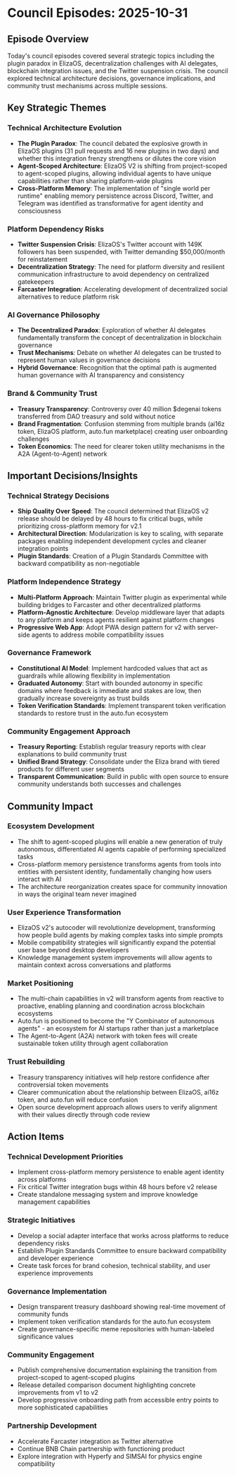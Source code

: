 # Council Episodes: 2025-10-31

## Episode Overview
Today's council episodes covered several strategic topics including the plugin paradox in ElizaOS, decentralization challenges with AI delegates, blockchain integration issues, and the Twitter suspension crisis. The council explored technical architecture decisions, governance implications, and community trust mechanisms across multiple sessions.

## Key Strategic Themes

### Technical Architecture Evolution
- **The Plugin Paradox**: The council debated the explosive growth in ElizaOS plugins (31 pull requests and 16 new plugins in two days) and whether this integration frenzy strengthens or dilutes the core vision
- **Agent-Scoped Architecture**: ElizaOS V2 is shifting from project-scoped to agent-scoped plugins, allowing individual agents to have unique capabilities rather than sharing platform-wide plugins
- **Cross-Platform Memory**: The implementation of "single world per runtime" enabling memory persistence across Discord, Twitter, and Telegram was identified as transformative for agent identity and consciousness

### Platform Dependency Risks
- **Twitter Suspension Crisis**: ElizaOS's Twitter account with 149K followers has been suspended, with Twitter demanding $50,000/month for reinstatement
- **Decentralization Strategy**: The need for platform diversity and resilient communication infrastructure to avoid dependency on centralized gatekeepers
- **Farcaster Integration**: Accelerating development of decentralized social alternatives to reduce platform risk

### AI Governance Philosophy
- **The Decentralized Paradox**: Exploration of whether AI delegates fundamentally transform the concept of decentralization in blockchain governance
- **Trust Mechanisms**: Debate on whether AI delegates can be trusted to represent human values in governance decisions
- **Hybrid Governance**: Recognition that the optimal path is augmented human governance with AI transparency and consistency

### Brand & Community Trust
- **Treasury Transparency**: Controversy over 40 million $degenai tokens transferred from DAO treasury and sold without notice
- **Brand Fragmentation**: Confusion stemming from multiple brands (ai16z token, ElizaOS platform, auto.fun marketplace) creating user onboarding challenges
- **Token Economics**: The need for clearer token utility mechanisms in the A2A (Agent-to-Agent) network

## Important Decisions/Insights

### Technical Strategy Decisions
- **Ship Quality Over Speed**: The council determined that ElizaOS v2 release should be delayed by 48 hours to fix critical bugs, while prioritizing cross-platform memory for v2.1
- **Architectural Direction**: Modularization is key to scaling, with separate packages enabling independent development cycles and cleaner integration points
- **Plugin Standards**: Creation of a Plugin Standards Committee with backward compatibility as non-negotiable

### Platform Independence Strategy
- **Multi-Platform Approach**: Maintain Twitter plugin as experimental while building bridges to Farcaster and other decentralized platforms
- **Platform-Agnostic Architecture**: Develop middleware layer that adapts to any platform and keeps agents resilient against platform changes
- **Progressive Web App**: Adopt PWA design pattern for v2 with server-side agents to address mobile compatibility issues

### Governance Framework
- **Constitutional AI Model**: Implement hardcoded values that act as guardrails while allowing flexibility in implementation
- **Graduated Autonomy**: Start with bounded autonomy in specific domains where feedback is immediate and stakes are low, then gradually increase sovereignty as trust builds
- **Token Verification Standards**: Implement transparent token verification standards to restore trust in the auto.fun ecosystem

### Community Engagement Approach
- **Treasury Reporting**: Establish regular treasury reports with clear explanations to build community trust
- **Unified Brand Strategy**: Consolidate under the Eliza brand with tiered products for different user segments
- **Transparent Communication**: Build in public with open source to ensure community understands both successes and challenges

## Community Impact

### Ecosystem Development
- The shift to agent-scoped plugins will enable a new generation of truly autonomous, differentiated AI agents capable of performing specialized tasks
- Cross-platform memory persistence transforms agents from tools into entities with persistent identity, fundamentally changing how users interact with AI
- The architecture reorganization creates space for community innovation in ways the original team never imagined

### User Experience Transformation
- ElizaOS v2's autocoder will revolutionize development, transforming how people build agents by making complex tasks into simple prompts
- Mobile compatibility strategies will significantly expand the potential user base beyond desktop developers
- Knowledge management system improvements will allow agents to maintain context across conversations and platforms

### Market Positioning
- The multi-chain capabilities in v2 will transform agents from reactive to proactive, enabling planning and coordination across blockchain ecosystems
- Auto.fun is positioned to become the "Y Combinator of autonomous agents" - an ecosystem for AI startups rather than just a marketplace
- The Agent-to-Agent (A2A) network with token fees will create sustainable token utility through agent collaboration

### Trust Rebuilding
- Treasury transparency initiatives will help restore confidence after controversial token movements
- Clearer communication about the relationship between ElizaOS, ai16z token, and auto.fun will reduce confusion
- Open source development approach allows users to verify alignment with their values directly through code review

## Action Items

### Technical Development Priorities
- Implement cross-platform memory persistence to enable agent identity across platforms
- Fix critical Twitter integration bugs within 48 hours before v2 release
- Create standalone messaging system and improve knowledge management capabilities

### Strategic Initiatives
- Develop a social adapter interface that works across platforms to reduce dependency risks
- Establish Plugin Standards Committee to ensure backward compatibility and developer experience
- Create task forces for brand cohesion, technical stability, and user experience improvements

### Governance Implementation
- Design transparent treasury dashboard showing real-time movement of community funds
- Implement token verification standards for the auto.fun ecosystem
- Create governance-specific meme repositories with human-labeled significance values

### Community Engagement
- Publish comprehensive documentation explaining the transition from project-scoped to agent-scoped plugins
- Release detailed comparison document highlighting concrete improvements from v1 to v2
- Develop progressive onboarding path from accessible entry points to more sophisticated capabilities

### Partnership Development
- Accelerate Farcaster integration as Twitter alternative
- Continue BNB Chain partnership with functioning product
- Explore integration with Hyperfy and SIMSAI for physics engine compatibility
